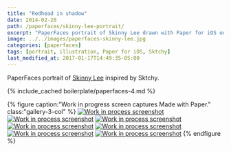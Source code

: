 ```yaml
---
title: "Redhead in shadow"
date: 2014-02-20
path: /paperfaces/skinny-lee-portrait/
excerpt: "PaperFaces portrait of Skinny Lee drawn with Paper for iOS on an iPad."
image: ../../images/paperfaces-skinny-lee.jpg
categories: [paperfaces]
tags: [portrait, illustration, Paper for iOS, Sktchy]
last_modified_at: 2017-01-17T14:49:35-05:00
---
```


PaperFaces portrait of [Skinny Lee](https://sktchy.com/MfNOoH) inspired by Sktchy.

{% include_cached boilerplate/paperfaces-4.md %}

{% figure caption:"Work in progress screen captures Made with Paper." class:"gallery-3-col" %}
[![Work in process screenshot](../../images/paperfaces-skinny-lee-process-1-600.jpg)](../../images/paperfaces-skinny-lee-process-1-lg.jpg)
[![Work in process screenshot](../../images/paperfaces-skinny-lee-process-2-600.jpg)](../../images/paperfaces-skinny-lee-process-2-lg.jpg)
[![Work in process screenshot](../../images/paperfaces-skinny-lee-process-3-600.jpg)](../../images/paperfaces-skinny-lee-process-3-lg.jpg)
[![Work in process screenshot](../../images/paperfaces-skinny-lee-process-4-600.jpg)](../../images/paperfaces-skinny-lee-process-4-lg.jpg)
[![Work in process screenshot](../../images/paperfaces-skinny-lee-process-5-600.jpg)](../../images/paperfaces-skinny-lee-process-5-lg.jpg)
[![Work in process screenshot](../../images/paperfaces-skinny-lee-process-6-600.jpg)](../../images/paperfaces-skinny-lee-process-6-lg.jpg)
[![Work in process screenshot](../../images/paperfaces-skinny-lee-process-7-600.jpg)](../../images/paperfaces-skinny-lee-process-7-lg.jpg)
{% endfigure %}
